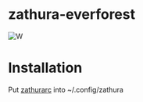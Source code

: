 # zathura-everforest
![W](https://user-images.githubusercontent.com/94642304/171179200-0d8d0d9c-d2c9-4d1a-8c74-716d0ecfcb37.png)
# Installation
Put [zathurarc](https://github.com/iambeingtracked/zathura-everforest/blob/main/zathurarc) into ~/.config/zathura
